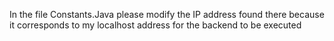 In the file Constants.Java please modify the IP address found there because it corresponds to my localhost address for the backend to be executed
